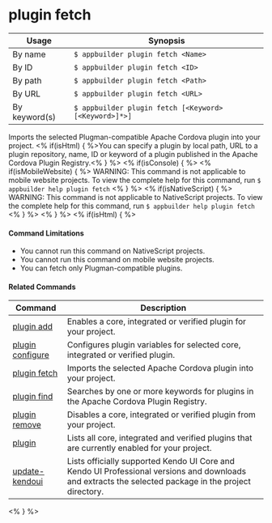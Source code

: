 plugin fetch
==========

Usage | Synopsis
------|-------
By name | `$ appbuilder plugin fetch <Name>`
By ID | `$ appbuilder plugin fetch <ID>`
By path | `$ appbuilder plugin fetch <Path>`
By URL | `$ appbuilder plugin fetch <URL>`
By keyword(s) | `$ appbuilder plugin fetch [<Keyword> [<Keyword>]*>]`
    
Imports the selected Plugman-compatible Apache Cordova plugin into your project. <% if(isHtml) { %>You can specify a plugin by local path,
URL to a plugin repository, name, ID or keyword of a plugin published in the Apache Cordova Plugin Registry.<% } %>
<% if(isConsole) { %>
<% if(isMobileWebsite) { %>
WARNING: This command is not applicable to mobile website projects. To view the complete help for this command, run `$ appbuilder help plugin fetch`
<% } %>
<% if(isNativeScript) { %>
WARNING: This command is not applicable to NativeScript projects. To view the complete help for this command, run `$ appbuilder help plugin fetch`
<% } %>
<% } %>
<% if(isHtml) { %> 
#### Command Limitations

* You cannot run this command on NativeScript projects.
* You cannot run this command on mobile website projects.
* You can fetch only Plugman-compatible plugins.

#### Related Commands

Command | Description
----------|----------
[plugin add](plugin-add.html) | Enables a core, integrated or verified plugin for your project.
[plugin configure](plugin-configure.html) | Configures plugin variables for selected core, integrated or verified plugin.
[plugin fetch](plugin-fetch.html) | Imports the selected Apache Cordova plugin into your project.
[plugin find](plugin-find.html) | Searches by one or more keywords for plugins in the Apache Cordova Plugin Registry.
[plugin remove](plugin-remove.html) | Disables a core, integrated or verified plugin from your project.
[plugin](plugin.html) | Lists all core, integrated and verified plugins that are currently enabled for your project.
[update-kendoui](update-kendoui.html) | Lists officially supported Kendo UI Core and Kendo UI Professional versions and downloads and extracts the selected package in the project directory.
<% } %>
